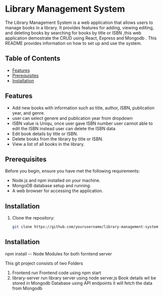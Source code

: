 # Library Management System

The Library Management System is a web application that allows users to manage books in a library. It provides features for adding, viewing editing, and deleting books by searching for books by title or ISBN ,this web application  demostrate the CRUD using React, Express and Mongodb . This README provides information on how to set up and use the system.



## Table of Contents

- [Features](#features)
- [Prerequisites](#prerequisites)
- [Installation](#installation)



## Features



- Add new books with information such as title, author, ISBN, publication year, and genre.
- user can select genere and publication year from dropdown
- ISBN value is Uniqu, once user gave ISBN number user cannot able to edit the ISBN instead user can delete the ISBN data
- Edit book details  by title or ISBN.
- Delete books from the library  by title or ISBN.
- View a list of all books in the library.

## Prerequisites

Before you begin, ensure you have met the following requirements:

- Node.js and npm installed on your machine.
- MongoDB database setup and running.
- A web browser for accessing the application.

## Installation

1. Clone the repository:

   ```bash
   git clone https://github.com/yourusername/library-management-system.git
 ## Installation

 npm install -- Node Modules for both forntend server 

 This git project consists of two Folders

1. Frontend
   run Frontend code using npm start
2. library-server
    run library server using node server.js
    Book details wil be stored in Mongodb Database
    using API endpoints it will fetch the data from Mongodb


   
